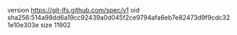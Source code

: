 version https://git-lfs.github.com/spec/v1
oid sha256:514a98dd6a19cc92439a0d045f2ce9794afa6eb7e82473d9f9cdc321e10e303e
size 11902
